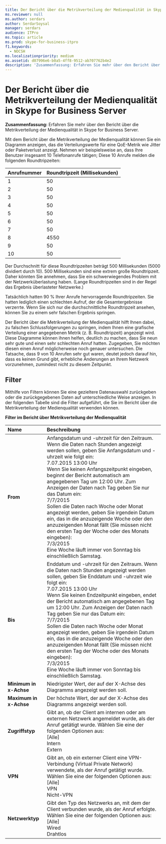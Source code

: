 ```yaml
---
title: Der Bericht über die Metrikverteilung der Medienqualität in Skype for Business Server
ms.reviewer: null
ms.author: serdars
author: SerdarSoysal
manager: serdars
audience: ITPro
ms.topic: article
ms.prod: skype-for-business-itpro
f1.keywords:
  - NOCSH
ms.localizationpriority: medium
ms.assetid: d07996e6-b0a5-4ff8-9512-ab707762b4e2
description: 'Zusammenfassung: Erfahren Sie mehr über den Bericht über die Metrikverteilung der Medienqualität in Skype for Business Server.'
---
```


# <a name="the-media-quality-metrics-distribution-report-in-skype-for-business-server"></a>Der Bericht über die Metrikverteilung der Medienqualität in Skype for Business Server 
 
**Zusammenfassung:** Erfahren Sie mehr über den Bericht über die Metrikverteilung der Medienqualität in Skype for Business Server.
  
Mit dem Bericht über die Metrikverteilung der Medienqualität können Sie ein Diagramm anzeigen, das die Verteilungswerte für eine QoE-Metrik wie Jitter oder Paketverlust anzeigt. Nehmen wir beispielsweise an, dass Ihre Benutzer insgesamt 10 Telefonanrufe tätigen; Diese 10 Anrufe melden die folgenden Roundtripzeiten:
  
|**Anrufnummer**|**Roundtripzeit (Millisekunden)**|
|:-----|:-----|
|1  <br/> |50  <br/> |
|2  <br/> |50  <br/> |
|3  <br/> |50  <br/> |
|4  <br/> |50  <br/> |
|5  <br/> |50  <br/> |
|6   <br/> |50  <br/> |
|7   <br/> |50  <br/> |
|8   <br/> |4550  <br/> |
|9   <br/> |50  <br/> |
|10  <br/> |50  <br/> |
   
Der Durchschnitt für diese Roundtripzeiten beträgt 500 Millisekunden (5000 dividiert durch 10). 500 Millisekunden sind eine extrem große Roundtripzeit. Daher könnten Sie annehmen, dass Sie ein schwerwiegendes Problem mit der Netzwerküberlastung haben. (Lange Roundtripzeiten sind in der Regel das Ergebnis überlasteter Netzwerke.)
  
Tatsächlich hatten 90 % Ihrer Anrufe hervorragende Roundtripzeiten. Sie hatten lediglich einen schlechten Aufruf, der die Gesamtergebnisse verzerrte. Wenn Sie sich nur die durchschnittliche Roundtripzeit ansehen, können Sie zu einem sehr falschen Ergebnis springen.
  
Der Bericht über die Metrikverteilung der Medienqualität hilft Ihnen dabei, zu falschen Schlussfolgerungen zu springen, indem Ihnen eine grafische Verteilung einer angegebenen Metrik (z. B. Roundtripzeit) angezeigt wird. Diese Diagramme können ihnen helfen, deutlich zu machen, dass Sie neun sehr gute und einen sehr schlechten Anruf hatten. Zugegeben, Sie möchten diesen einen Anruf möglicherweise noch genauer untersuchen. Die Tatsache, dass 9 von 10 Anrufen sehr gut waren, deutet jedoch darauf hin, dass es keinen Grund gibt, erhebliche Änderungen an Ihrem Netzwerk vorzunehmen, zumindest nicht zu diesem Zeitpunkt.
  
## <a name="filters"></a>Filter

Mithilfe von Filtern können Sie eine gezieltere Datenauswahl zurückgeben oder die zurückgegebenen Daten auf unterschiedliche Weise anzeigen. In der folgenden Tabelle sind die Filter aufgeführt, die Sie im Bericht über die Metrikverteilung der Medienqualität verwenden können.
  
**Filter im Bericht über Metrikverteilung der Medienqualität**

|**Name**|**Beschreibung**|
|:-----|:-----|
|**From** <br/> |Anfangsdatum und -uhrzeit für den Zeitraum. Wenn die Daten nach Stunden angezeigt werden sollen, geben Sie Anfangsdatum und -uhrzeit wie folgt ein:  <br/> 7.07.2015 13:00 Uhr  <br/> Wenn Sie keinen Anfangszeitpunkt eingeben, beginnt der Bericht automatisch am angegebenen Tag um 12:00 Uhr. Zum Anzeigen der Daten nach Tag geben Sie nur das Datum ein:  <br/> 7/7/2015  <br/> Sollen die Daten nach Woche oder Monat angezeigt werden, geben Sie irgendein Datum ein, das in die anzuzeigende Woche oder den anzuzeigenden Monat fällt (Sie müssen nicht den ersten Tag der Woche oder des Monats eingeben):  <br/> 7/3/2015  <br/> Eine Woche läuft immer von Sonntag bis einschließlich Samstag.  <br/> |
|**Bis** <br/> |Enddatum und -uhrzeit für den Zeitraum. Wenn die Daten nach Stunden angezeigt werden sollen, geben Sie Enddatum und -uhrzeit wie folgt ein:  <br/> 7.07.2015 13:00 Uhr  <br/> Wenn Sie keinen Endzeitpunkt eingeben, endet der Bericht automatisch am angegebenen Tag um 12:00 Uhr. Zum Anzeigen der Daten nach Tag geben Sie nur das Datum ein:  <br/> 7/7/2015  <br/> Sollen die Daten nach Woche oder Monat angezeigt werden, geben Sie irgendein Datum ein, das in die anzuzeigende Woche oder den anzuzeigenden Monat fällt (Sie müssen nicht den ersten Tag der Woche oder des Monats eingeben):  <br/> 7/3/2015  <br/> Eine Woche läuft immer von Sonntag bis einschließlich Samstag.  <br/> |
|**Minimum in x-Achse** <br/> |Niedrigster Wert, der auf der X-Achse des Diagramms angezeigt werden soll.  <br/> |
|**Maximum in x-Achse** <br/> |Der höchste Wert, der auf der X-Achse des Diagramms angezeigt werden soll.  <br/> |
|**Zugriffstyp** <br/> | Gibt an, ob der Client am internen oder am externen Netzwerk angemeldet wurde, als der Anruf getätigt wurde. Wählen Sie eine der folgenden Optionen aus: <br/>  [Alle] <br/>  Intern <br/>  Extern <br/> |
|**VPN** <br/> | Gibt an, ob ein externer Client eine VPN-Verbindung (Virtual Private Network) verwendete, als der Anruf getätigt wurde. Wählen Sie eine der folgenden Optionen aus: <br/>  [Alle] <br/>  VPN <br/>  Nicht-VPN <br/> |
|**Netzwerktyp** <br/> | Gibt den Typ des Netzwerks an, mit dem der Client verbunden wurde, als der Anruf erfolgte. Wählen Sie eine der folgenden Optionen aus: <br/>  [Alle] <br/>  Wired <br/>  Drahtlos <br/> |
   

